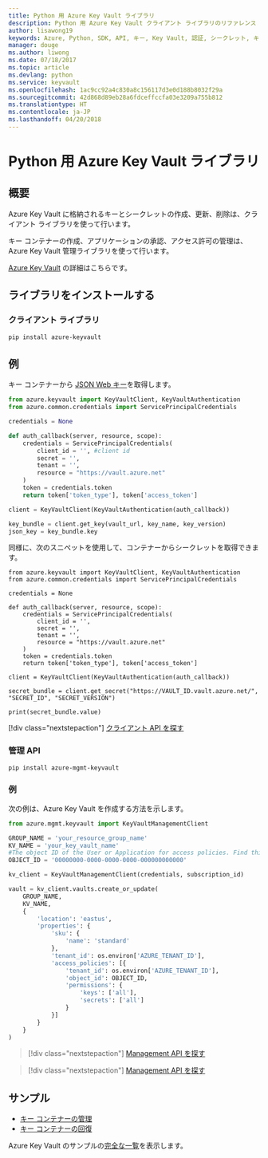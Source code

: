 ```yaml
---
title: Python 用 Azure Key Vault ライブラリ
description: Python 用 Azure Key Vault クライアント ライブラリのリファレンス ドキュメント
author: lisawong19
keywords: Azure, Python, SDK, API, キー, Key Vault, 認証, シークレット, キー, セキュリティ
manager: douge
ms.author: liwong
ms.date: 07/18/2017
ms.topic: article
ms.devlang: python
ms.service: keyvault
ms.openlocfilehash: 1ac9cc92a4c830a8c156117d3e0d188b8032f29a
ms.sourcegitcommit: 42d868d89eb28a6fdceffccfa03e3209a755b812
ms.translationtype: HT
ms.contentlocale: ja-JP
ms.lasthandoff: 04/20/2018
---
```

# <a name="azure-key-vault-libraries-for-python"></a>Python 用 Azure Key Vault ライブラリ

## <a name="overview"></a>概要

Azure Key Vault に格納されるキーとシークレットの作成、更新、削除は、クライアント ライブラリを使って行います。

キー コンテナーの作成、アプリケーションの承認、アクセス許可の管理は、Azure Key Vault 管理ライブラリを使って行います。 

[Azure Key Vault](/azure/key-vault/key-vault-whatis) の詳細はこちらです。

## <a name="install-the-libraries"></a>ライブラリをインストールする

### <a name="client-library"></a>クライアント ライブラリ

```bash
pip install azure-keyvault
```

## <a name="examples"></a>例

キー コンテナーから [JSON Web キー](https://tools.ietf.org/html/draft-ietf-jose-json-web-key-18)を取得します。

```python
from azure.keyvault import KeyVaultClient, KeyVaultAuthentication
from azure.common.credentials import ServicePrincipalCredentials

credentials = None

def auth_callback(server, resource, scope):
    credentials = ServicePrincipalCredentials(
        client_id = '', #client id
        secret = '',
        tenant = '',
        resource = "https://vault.azure.net"
    )
    token = credentials.token
    return token['token_type'], token['access_token']

client = KeyVaultClient(KeyVaultAuthentication(auth_callback))

key_bundle = client.get_key(vault_url, key_name, key_version)
json_key = key_bundle.key
```

同様に、次のスニペットを使用して、コンテナーからシークレットを取得できます。

```
from azure.keyvault import KeyVaultClient, KeyVaultAuthentication
from azure.common.credentials import ServicePrincipalCredentials

credentials = None

def auth_callback(server, resource, scope):
    credentials = ServicePrincipalCredentials(
        client_id = '',
        secret = '',
        tenant = '',
        resource = "https://vault.azure.net"
    )
    token = credentials.token
    return token['token_type'], token['access_token']

client = KeyVaultClient(KeyVaultAuthentication(auth_callback))

secret_bundle = client.get_secret("https://VAULT_ID.vault.azure.net/", "SECRET_ID", "SECRET_VERSION")

print(secret_bundle.value)
```

[!div class="nextstepaction"]
[クライアント API を探す](/python/api/overview/azure/keyvault/client)

### <a name="management-api"></a>管理 API

```bash
pip install azure-mgmt-keyvault
```

### <a name="example"></a>例
次の例は、Azure Key Vault を作成する方法を示します。 

```python
from azure.mgmt.keyvault import KeyVaultManagementClient

GROUP_NAME = 'your_resource_group_name'
KV_NAME = 'your_key_vault_name'
#The object ID of the User or Application for access policies. Find this number in the portal
OBJECT_ID = '00000000-0000-0000-0000-000000000000'

kv_client = KeyVaultManagementClient(credentials, subscription_id)

vault = kv_client.vaults.create_or_update(
    GROUP_NAME,
    KV_NAME,
    {
        'location': 'eastus',
        'properties': {
            'sku': {
                'name': 'standard'
            },
            'tenant_id': os.environ['AZURE_TENANT_ID'],
            'access_policies': [{
                'tenant_id': os.environ['AZURE_TENANT_ID'],
                'object_id': OBJECT_ID,
                'permissions': {
                    'keys': ['all'],
                    'secrets': ['all']
                }
            }]
        }
    }
)
```
> [!div class="nextstepaction"]
> [Management API を探す](/python/api/azure.mgmt.keyvault)

> [!div class="nextstepaction"]
> [Management API を探す](/python/api/overview/azure/keyvault/management)

## <a name="samples"></a>サンプル
* [キー コンテナーの管理][1] 
* [キー コンテナーの回復][2]

[1]: https://azure.microsoft.com/resources/samples/key-vault-python-manage/
[2]: https://azure.microsoft.com/resources/samples/key-vault-recovery-python/

Azure Key Vault のサンプルの[完全な一覧](https://azure.microsoft.com/resources/samples/?platform=python&term=key+vault)を表示します。 
